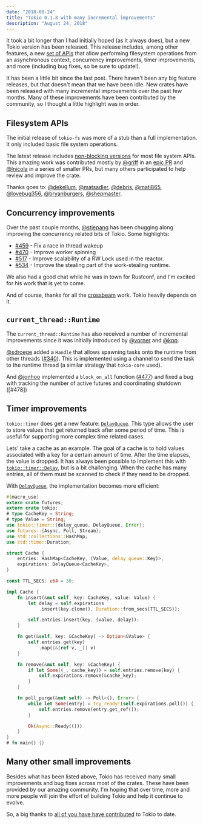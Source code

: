 ```yaml
---
date: "2018-08-24"
title: "Tokio 0.1.8 with many incremental improvements"
description: "August 24, 2018"
---
```


It took a bit longer than I had initially hoped (as it always does), but a new
Tokio version has been released. This release includes, among other features, a
new [set of APIs][fs] that allow performing filesystem operations from an
asynchronous context, concurrency improvements, timer improvements, and more
(including bug fixes, so be sure to update!).

It has been a little bit since the last post. There haven't been any big
feature releases, but that doesn't mean that we have been idle. New crates have
been released with many incremental improvements over the past few months. Many
of these improvements have been contributed by the community, so I thought a
little highlight was in order.

## Filesystem APIs

The initial release of `tokio-fs` was more of a stub than a full implementation.
It only included basic file system operations.

The latest release includes [non-blocking versions][fs] for most file system
APIs. This amazing work was contributed mostly by [@griff] in an [epic PR][pr]
and [@lnicola] in a series of smaller PRs, but many others participated to help
review and improve the crate.

Thanks goes to: [@dekellum], [@matsadler], [@debris], [@mati865], [@lovebug356],
[@bryanburgers], [@shepmaster].

[fs]: https://docs.rs/tokio/0.1.8/tokio/fs/index.html
[pr]: https://github.com/tokio-rs/tokio/pull/494

## Concurrency improvements

Over the past couple months, [@stjepang] has been chugging along improving the
concurrency related bits of Tokio. Some highlights:

* [#459] - Fix a race in thread wakeup
* [#470] - Improve worker spinning
* [#517] - Improve scalability of a RW Lock used in the reactor.
* [#534] - Improve the stealing part of the work-stealing runtime.

We also had a good chat while he was in town for Rustconf, and I'm excited for
his work that is yet to come.

And of course, thanks for all the [crossbeam] work. Tokio heavily depends on it.

## `current_thread::Runtime`

The `current_thread::Runtime` has also received a number of incremental
improvements since it was initially introduced by [@vorner] and [@kpp].

[@sdroege] added a `Handle` that allows spawning tasks onto the runtime from
other threads ([#340]). This is implemented using a channel to send the task to the
runtime thread (a similar strategy that `tokio-core` used).

And [@jonhoo] implemented a `block_on_all` function ([#477]) and fixed a bug
with tracking the number of active futures and coordinating shutdown ([#478])

## Timer improvements

`tokio::timer` does get a new feature: [`DelayQueue`]. This type allows the user
to store values that get returned back after some period of time. This is useful
for supporting more complex time related cases.

Lets' take a cache as an example. The goal of a cache is to hold values
associated with a key for a certain amount of time. After the time elapses, the
value is dropped. It has always been possible to implement this with
[`tokio::timer::Delay`][Delay], but is a bit challenging. When the cache has many
entries, all of them must be scanned to check if they need to be dropped.

With [`DelayQueue`], the implementation becomes more efficient:

[`DelayQueue`]: https://docs.rs/tokio-timer/0.2.6/tokio_timer/struct.DelayQueue.html
[Delay]: https://docs.rs/tokio-timer/0.2.6/tokio_timer/struct.Delay.html

```rust
#[macro_use]
extern crate futures;
extern crate tokio;
# type CacheKey = String;
# type Value = String;
use tokio::timer::{delay_queue, DelayQueue, Error};
use futures::{Async, Poll, Stream};
use std::collections::HashMap;
use std::time::Duration;

struct Cache {
    entries: HashMap<CacheKey, (Value, delay_queue::Key)>,
    expirations: DelayQueue<CacheKey>,
}

const TTL_SECS: u64 = 30;

impl Cache {
    fn insert(&mut self, key: CacheKey, value: Value) {
        let delay = self.expirations
            .insert(key.clone(), Duration::from_secs(TTL_SECS));

        self.entries.insert(key, (value, delay));
    }

    fn get(&self, key: &CacheKey) -> Option<&Value> {
        self.entries.get(key)
            .map(|&(ref v, _)| v)
    }

    fn remove(&mut self, key: &CacheKey) {
        if let Some((_, cache_key)) = self.entries.remove(key) {
            self.expirations.remove(&cache_key);
        }
    }

    fn poll_purge(&mut self) -> Poll<(), Error> {
        while let Some(entry) = try_ready!(self.expirations.poll()) {
            self.entries.remove(entry.get_ref());
        }

        Ok(Async::Ready(()))
    }
}
# fn main() {}
```

## Many other small improvements

Besides what has been listed above, Tokio has received many small improvements
and bug fixes across most of the crates. These have been provided by our amazing
community.  I'm hoping that over time, more and more people will join the effort
of building Tokio and help it continue to evolve.

So, a big thanks to [all of you have have contributed][contrib] to Tokio to date.

[contrib]: https://github.com/tokio-rs/tokio/graphs/contributors
[crossbeam]: https://github.com/crossbeam-rs/
[@dekellum]: https://github.com/dekellum
[@matsadler]: https://github.com/matsadler
[@debris]: https://github.com/debris
[@mati865]: https://github.com/mati865
[@lovebug356]: https://github.com/lovebug356
[@bryanburgers]: https://github.com/bryanburgers
[@shepmaster]: https://github.com/shepmaster
[@griff]: https://github.com/griff
[@lnicola]: https://github.com/lnicola
[@stjepang]: https://github.com/stjepang
[@kpp]: https://github.com/kpp
[@vorner]: https://github.com/vorner
[@sdroege]: https://github.com/sdroege
[@jonhoo]: https://github.com/jonhoo
[#340]: https://github.com/tokio-rs/tokio/issues/340
[#459]: https://github.com/tokio-rs/tokio/issues/459
[#470]: https://github.com/tokio-rs/tokio/issues/470
[#477]: https://github.com/tokio-rs/tokio/issues/477
[#479]: https://github.com/tokio-rs/tokio/issues/478
[#488]: https://github.com/tokio-rs/tokio/issues/488
[#517]: https://github.com/tokio-rs/tokio/issues/517
[#534]: https://github.com/tokio-rs/tokio/issues/534
